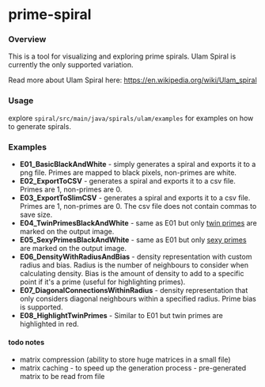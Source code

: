 # prime-spiral

### Overview

This is a tool for visualizing and exploring prime spirals. Ulam Spiral is currently the only supported variation.

Read more about Ulam Spiral here: https://en.wikipedia.org/wiki/Ulam_spiral

### Usage

explore `spiral/src/main/java/spirals/ulam/examples` for examples on how to generate spirals.

### Examples

- **E01_BasicBlackAndWhite** - simply generates a spiral and exports it to a png file. Primes are mapped to black pixels, non-primes are
  white.
- **E02_ExportToCSV** - generates a spiral and exports it to a csv file. Primes are 1, non-primes are 0.
- **E03_ExportToSlimCSV** - generates a spiral and exports it to a csv file. Primes are 1, non-primes are 0. The csv
  file does not contain commas to save size.
- **E04_TwinPrimesBlackAndWhite** - same as E01 but only [twin primes](https://en.wikipedia.org/wiki/Twin_prime) are marked on the output image.
- **E05_SexyPrimesBlackAndWhite** - same as E01 but only [sexy primes](https://en.wikipedia.org/wiki/Sexy_prime) are marked on the output image.
- **E06_DensityWithRadiusAndBias** - density representation with custom radius and bias. Radius is the number of
  neighbours to consider when calculating density. Bias is the amount of density to add to a specific point if it's a
  prime (useful for highlighting primes).
- **E07_DiagonalConnectionsWithinRadius** - density representation that only considers diagonal neighbours within a specified 
  radius. Prime bias is supported.
- **E08_HighlightTwinPrimes** - Similar to E01 but twin primes are highlighted in red.


#### todo notes
- matrix compression (ability to store huge matrices in a small file)
- matrix caching - to speed up the generation process - pre-generated matrix to be read from file